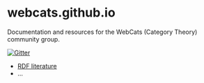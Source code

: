# webcats.github.io

Documentation and resources for the WebCats (Category Theory) community group.

[![Gitter](https://badges.gitter.im/Join%20Chat.svg)](https://gitter.im/webcats/community?utm_source=badge&utm_medium=badge&utm_campaign=pr-badge&utm_content=badge) 

* [RDF literature](RDF/Literature.md)
* ...
